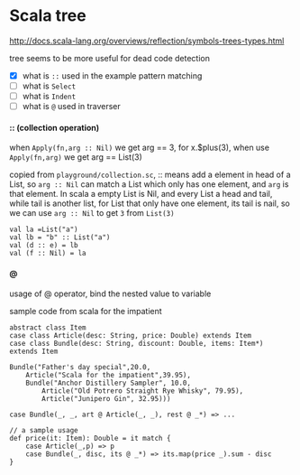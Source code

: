 # Scala tree

http://docs.scala-lang.org/overviews/reflection/symbols-trees-types.html

tree seems to be more useful for dead code detection

- [x] what is `::` used in the example pattern matching
- [ ] what is `Select`
- [ ] what is `Indent`
- [ ] what is `@` used in traverser

#### ::  (collection operation)

when `Apply(fn,arg :: Nil)` we get arg == 3, for x.$plus(3), when use `Apply(fn,arg)` we get arg == List(3)

copied from `playground/collection.sc`, :: means add a element in head of a List, so `arg :: Nil` can match a List which
only has one element, and `arg` is that element. In scala a empty List is Nil, and every List a head and tail, while tail
is another list, for List that only have one element, its tail is nail, so we can use `arg :: Nil` to get `3` from `List(3)`

````
val la =List("a")
val lb = "b" :: List("a")
val (d :: e) = lb
val (f :: Nil) = la
````

#### @ 

usage of @ operator, bind the nested value to variable

sample code from scala for the impatient

````
abstract class Item
case class Article(desc: String, price: Double) extends Item
case class Bundle(desc: String, discount: Double, items: Item*) extends Item

Bundle("Father's day special",20.0,
    Article("Scala for the impatient",39.95),
    Bundle("Anchor Distillery Sampler", 10.0,
        Article("Old Potrero Straight Rye Whisky", 79.95),
        Article("Junipero Gin", 32.95)))

case Bundle(_, _, art @ Article(_, _), rest @ _*) => ...

// a sample usage
def price(it: Item): Double = it match {
    case Article(_,p) => p
    case Bundle(_, disc, its @ _*) => its.map(price _).sum - disc
}
````